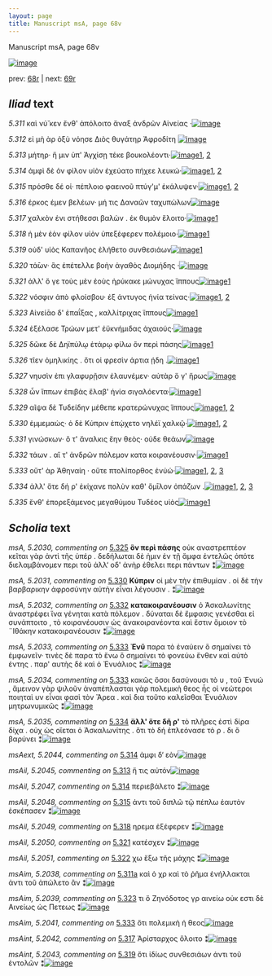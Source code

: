 ```yaml
---
layout: page
title: Manuscript msA, page 68v
---
```


Manuscript msA, page 68v

[![image](http://www.homermultitext.org/iipsrv?OBJ=IIP,1.0&FIF=/project/homer/pyramidal/deepzoom/hmt/vaimg/2017a/VA068VN_0570.tif&WID=100&CVT=JPEG)](http://www.homermultitext.org/ict2/?urn=urn:cite2:hmt:vaimg.2017a:VA068VN_0570)

prev:  [68r](../68r/) | next:  [69r](../69r/)

## *Iliad* text

*5.311* <a id="5.311"/> καὶ νύ̆ κεν ἔνθ' ἀπόλοιτο ἄναξ ἀνδρῶν Αἰνείας ·[![image](http://www.homermultitext.org/iipsrv?OBJ=IIP,1.0&FIF=/project/homer/pyramidal/deepzoom/hmt/vaimg/2017a/VA068VN_0570.tif&RGN=0.468,0.2096,0.426,0.0316&WID=1000&CVT=JPEG)](http://www.homermultitext.org/ict2/?urn=urn:cite2:hmt:vaimg.2017a:VA068VN_0570@0.468,0.2096,0.426,0.0316)

*5.312* <a id="5.312"/> εἰ μὴ ὰρ ὀξὺ νόησε Διὸς 					θυγάτηρ Ἀφροδίτη 				[![image](http://www.homermultitext.org/iipsrv?OBJ=IIP,1.0&FIF=/project/homer/pyramidal/deepzoom/hmt/vaimg/2017a/VA068VN_0570.tif&RGN=0.463,0.2299,0.4,0.0316&WID=1000&CVT=JPEG)](http://www.homermultitext.org/ict2/?urn=urn:cite2:hmt:vaimg.2017a:VA068VN_0570@0.463,0.2299,0.4,0.0316)

*5.313* <a id="5.313"/> μήτηρ· ἥ μιν ὑπ' Ἀγχίσῃ τέκε βουκολέοντι·[![image](http://www.homermultitext.org/iipsrv?OBJ=IIP,1.0&FIF=/project/homer/pyramidal/deepzoom/hmt/vaimg/2017a/VA068VN_0570.tif&RGN=0.472,0.2509,0.393,0.0316&WID=1000&CVT=JPEG)](http://www.homermultitext.org/ict2/?urn=urn:cite2:hmt:vaimg.2017a:VA068VN_0570@0.472,0.2509,0.393,0.0316)[1](#msAil_5.2046), [2](#msAil_5.2045)

*5.314* <a id="5.314"/> ἀμφὶ δὲ ὁν φίλον υἱὸν ἐχεύατο πήχεε λευκώ·[![image](http://www.homermultitext.org/iipsrv?OBJ=IIP,1.0&FIF=/project/homer/pyramidal/deepzoom/hmt/vaimg/2017a/VA068VN_0570.tif&RGN=0.468,0.2682,0.409,0.0316&WID=1000&CVT=JPEG)](http://www.homermultitext.org/ict2/?urn=urn:cite2:hmt:vaimg.2017a:VA068VN_0570@0.468,0.2682,0.409,0.0316)[1](#msAil_5.2047), [2](#msAext_5.2044)

*5.315* <a id="5.315"/> πρόσθε δέ οἱ· πέπλοιο φαεινοῦ πτύγ'μ' ἐκάλυψεν·[![image](http://www.homermultitext.org/iipsrv?OBJ=IIP,1.0&FIF=/project/homer/pyramidal/deepzoom/hmt/vaimg/2017a/VA068VN_0570.tif&RGN=0.466,0.2885,0.401,0.0316&WID=1000&CVT=JPEG)](http://www.homermultitext.org/ict2/?urn=urn:cite2:hmt:vaimg.2017a:VA068VN_0570@0.466,0.2885,0.401,0.0316)[1](#msAil_5.2048), [2](#msA_5.2028)

*5.316* <a id="5.316"/> έρκος έμεν βελέων· μή τις Δαναῶν ταχυπώλων[![image](http://www.homermultitext.org/iipsrv?OBJ=IIP,1.0&FIF=/project/homer/pyramidal/deepzoom/hmt/vaimg/2017a/VA068VN_0570.tif&RGN=0.469,0.3065,0.41,0.0316&WID=1000&CVT=JPEG)](http://www.homermultitext.org/ict2/?urn=urn:cite2:hmt:vaimg.2017a:VA068VN_0570@0.469,0.3065,0.41,0.0316)

*5.317* <a id="5.317"/> χαλκὸν ἐνι στήθεσσι βαλὼν . ἐκ θυμὸν ἕλοιτο·[![image](http://www.homermultitext.org/iipsrv?OBJ=IIP,1.0&FIF=/project/homer/pyramidal/deepzoom/hmt/vaimg/2017a/VA068VN_0570.tif&RGN=0.463,0.3261,0.397,0.0316&WID=1000&CVT=JPEG)](http://www.homermultitext.org/ict2/?urn=urn:cite2:hmt:vaimg.2017a:VA068VN_0570@0.463,0.3261,0.397,0.0316)[1](#msAint_5.2042)

*5.318* <a id="5.318"/> ἡ μὲν ἑὸν φίλον υἱὸν ὑπεξέφερεν πολέμοιο·[![image](http://www.homermultitext.org/iipsrv?OBJ=IIP,1.0&FIF=/project/homer/pyramidal/deepzoom/hmt/vaimg/2017a/VA068VN_0570.tif&RGN=0.475,0.3441,0.385,0.0316&WID=1000&CVT=JPEG)](http://www.homermultitext.org/ict2/?urn=urn:cite2:hmt:vaimg.2017a:VA068VN_0570@0.475,0.3441,0.385,0.0316)[1](#msAil_5.2049)

*5.319* <a id="5.319"/> οὐδ' υἱὸς Καπανῆος 					ἐλήθετο συνθεσιάων[![image](http://www.homermultitext.org/iipsrv?OBJ=IIP,1.0&FIF=/project/homer/pyramidal/deepzoom/hmt/vaimg/2017a/VA068VN_0570.tif&RGN=0.476,0.3614,0.363,0.0316&WID=1000&CVT=JPEG)](http://www.homermultitext.org/ict2/?urn=urn:cite2:hmt:vaimg.2017a:VA068VN_0570@0.476,0.3614,0.363,0.0316)[1](#msAint_5.2043)

*5.320* <a id="5.320"/> τά̄ων· ἃς ἐπέτελλε βοὴν ἀγαθὸς Διομήδης ·[![image](http://www.homermultitext.org/iipsrv?OBJ=IIP,1.0&FIF=/project/homer/pyramidal/deepzoom/hmt/vaimg/2017a/VA068VN_0570.tif&RGN=0.474,0.3787,0.406,0.0316&WID=1000&CVT=JPEG)](http://www.homermultitext.org/ict2/?urn=urn:cite2:hmt:vaimg.2017a:VA068VN_0570@0.474,0.3787,0.406,0.0316)

*5.321* <a id="5.321"/> ἀλλ' ὅ γε τοὺς μὲν ἑοὺς ἠρύκακε μώνυχας ἵππους[![image](http://www.homermultitext.org/iipsrv?OBJ=IIP,1.0&FIF=/project/homer/pyramidal/deepzoom/hmt/vaimg/2017a/VA068VN_0570.tif&RGN=0.473,0.3944,0.422,0.0316&WID=1000&CVT=JPEG)](http://www.homermultitext.org/ict2/?urn=urn:cite2:hmt:vaimg.2017a:VA068VN_0570@0.473,0.3944,0.422,0.0316)[1](#msAil_5.2050)

*5.322* <a id="5.322"/> νόσφιν ἀπὸ φλοίσβου· ἐξ άντυγος ἡνία τείνας·[![image](http://www.homermultitext.org/iipsrv?OBJ=IIP,1.0&FIF=/project/homer/pyramidal/deepzoom/hmt/vaimg/2017a/VA068VN_0570.tif&RGN=0.475,0.4132,0.413,0.0316&WID=1000&CVT=JPEG)](http://www.homermultitext.org/ict2/?urn=urn:cite2:hmt:vaimg.2017a:VA068VN_0570@0.475,0.4132,0.413,0.0316)[1](#msA_5.2029), [2](#msAil_5.2051)

*5.323* <a id="5.323"/> Αἰνείᾱο δ' ἐπαΐξας , 					καλλίτριχας ἵππους[![image](http://www.homermultitext.org/iipsrv?OBJ=IIP,1.0&FIF=/project/homer/pyramidal/deepzoom/hmt/vaimg/2017a/VA068VN_0570.tif&RGN=0.469,0.4305,0.391,0.0316&WID=1000&CVT=JPEG)](http://www.homermultitext.org/ict2/?urn=urn:cite2:hmt:vaimg.2017a:VA068VN_0570@0.469,0.4305,0.391,0.0316)[1](#msAim_5.2039)

*5.324* <a id="5.324"/> ἐξέλασε Τρώων μετ' 					ἐϋκνήμιδας ἀχαιούς·[![image](http://www.homermultitext.org/iipsrv?OBJ=IIP,1.0&FIF=/project/homer/pyramidal/deepzoom/hmt/vaimg/2017a/VA068VN_0570.tif&RGN=0.467,0.4493,0.403,0.0316&WID=1000&CVT=JPEG)](http://www.homermultitext.org/ict2/?urn=urn:cite2:hmt:vaimg.2017a:VA068VN_0570@0.467,0.4493,0.403,0.0316)

*5.325* <a id="5.325"/> δῶκε δὲ Δηϊπύλῳ ἑτάρῳ 					φίλω ὃν περὶ πάσης[![image](http://www.homermultitext.org/iipsrv?OBJ=IIP,1.0&FIF=/project/homer/pyramidal/deepzoom/hmt/vaimg/2017a/VA068VN_0570.tif&RGN=0.466,0.4696,0.42,0.0308&WID=1000&CVT=JPEG)](http://www.homermultitext.org/ict2/?urn=urn:cite2:hmt:vaimg.2017a:VA068VN_0570@0.466,0.4696,0.42,0.0308)[1](#msA_5.2030)

*5.326* <a id="5.326"/> τῖεν ὁμηλικίης . ὅτι οἱ φρεσὶν άρτια ῄδη .[![image](http://www.homermultitext.org/iipsrv?OBJ=IIP,1.0&FIF=/project/homer/pyramidal/deepzoom/hmt/vaimg/2017a/VA068VN_0570.tif&RGN=0.473,0.4869,0.391,0.0308&WID=1000&CVT=JPEG)](http://www.homermultitext.org/ict2/?urn=urn:cite2:hmt:vaimg.2017a:VA068VN_0570@0.473,0.4869,0.391,0.0308)[1](#msAil_5.2052)

*5.327* <a id="5.327"/> νηυσὶν ἐπι γλαφυρῇσιν ἐλαυνέμεν· αὐτὰρ ὅ γ' ἥρως[![image](http://www.homermultitext.org/iipsrv?OBJ=IIP,1.0&FIF=/project/homer/pyramidal/deepzoom/hmt/vaimg/2017a/VA068VN_0570.tif&RGN=0.477,0.5079,0.439,0.0308&WID=1000&CVT=JPEG)](http://www.homermultitext.org/ict2/?urn=urn:cite2:hmt:vaimg.2017a:VA068VN_0570@0.477,0.5079,0.439,0.0308)

*5.328* <a id="5.328"/> ὧν ἵππων ἐπιβὰς ἔλαβ' ἡνία σιγαλόεντα·[![image](http://www.homermultitext.org/iipsrv?OBJ=IIP,1.0&FIF=/project/homer/pyramidal/deepzoom/hmt/vaimg/2017a/VA068VN_0570.tif&RGN=0.473,0.5267,0.402,0.0308&WID=1000&CVT=JPEG)](http://www.homermultitext.org/ict2/?urn=urn:cite2:hmt:vaimg.2017a:VA068VN_0570@0.473,0.5267,0.402,0.0308)[1](#msAil_5.2053)

*5.329* <a id="5.329"/> αῖψα δὲ Τυδείδην 					μέθεπε κρατερώνυχας ἵππους[![image](http://www.homermultitext.org/iipsrv?OBJ=IIP,1.0&FIF=/project/homer/pyramidal/deepzoom/hmt/vaimg/2017a/VA068VN_0570.tif&RGN=0.475,0.5432,0.432,0.0308&WID=1000&CVT=JPEG)](http://www.homermultitext.org/ict2/?urn=urn:cite2:hmt:vaimg.2017a:VA068VN_0570@0.475,0.5432,0.432,0.0308)[1](#msAil_5.2054), [2](#msAim_5.2040)

*5.330* <a id="5.330"/> ἐμμεμαὼς· ὁ δὲ Κύπριν 					ἐπῴχετο νηλέϊ χαλκῷ·[![image](http://www.homermultitext.org/iipsrv?OBJ=IIP,1.0&FIF=/project/homer/pyramidal/deepzoom/hmt/vaimg/2017a/VA068VN_0570.tif&RGN=0.476,0.5635,0.432,0.0308&WID=1000&CVT=JPEG)](http://www.homermultitext.org/ict2/?urn=urn:cite2:hmt:vaimg.2017a:VA068VN_0570@0.476,0.5635,0.432,0.0308)[1](#msA_5.2031), [2](#msAil_5.2055)

*5.331* <a id="5.331"/> γινώσκων· ὅ τ' ἄναλκις ἔην θεὸς· οὐδε θεάων[![image](http://www.homermultitext.org/iipsrv?OBJ=IIP,1.0&FIF=/project/homer/pyramidal/deepzoom/hmt/vaimg/2017a/VA068VN_0570.tif&RGN=0.477,0.5838,0.428,0.0338&WID=1000&CVT=JPEG)](http://www.homermultitext.org/ict2/?urn=urn:cite2:hmt:vaimg.2017a:VA068VN_0570@0.477,0.5838,0.428,0.0338)

*5.332* <a id="5.332"/> τάων . αἵ τ' ἀνδρῶν πόλεμον κατα κοιρανέουσιν·[![image](http://www.homermultitext.org/iipsrv?OBJ=IIP,1.0&FIF=/project/homer/pyramidal/deepzoom/hmt/vaimg/2017a/VA068VN_0570.tif&RGN=0.481,0.6003,0.428,0.0338&WID=1000&CVT=JPEG)](http://www.homermultitext.org/ict2/?urn=urn:cite2:hmt:vaimg.2017a:VA068VN_0570@0.481,0.6003,0.428,0.0338)[1](#msA_5.2032)

*5.333* <a id="5.333"/> οὔτ' ὰρ Ἀθηναίη · οὔτε 					πτολίπορθος ἐνὐώ·[![image](http://www.homermultitext.org/iipsrv?OBJ=IIP,1.0&FIF=/project/homer/pyramidal/deepzoom/hmt/vaimg/2017a/VA068VN_0570.tif&RGN=0.481,0.6221,0.384,0.0293&WID=1000&CVT=JPEG)](http://www.homermultitext.org/ict2/?urn=urn:cite2:hmt:vaimg.2017a:VA068VN_0570@0.481,0.6221,0.384,0.0293)[1](#msA_5.2034), [2](#msA_5.2033), [3](#msAim_5.2041)

*5.334* <a id="5.334"/> ἀλλ' ὅτε δή ρ' ἐκίχανε πολὺν καθ' ὅμῑλον ὀπάζων .[![image](http://www.homermultitext.org/iipsrv?OBJ=IIP,1.0&FIF=/project/homer/pyramidal/deepzoom/hmt/vaimg/2017a/VA068VN_0570.tif&RGN=0.481,0.6416,0.425,0.0293&WID=1000&CVT=JPEG)](http://www.homermultitext.org/ict2/?urn=urn:cite2:hmt:vaimg.2017a:VA068VN_0570@0.481,0.6416,0.425,0.0293)[1](#msA_5.2035), [2](#msAil_5.2056), [3](#msA_5.2036)

*5.335* <a id="5.335"/> ἔνθ' ἐπορεξάμενος μεγαθύμου Τυδέος υἱὸς[![image](http://www.homermultitext.org/iipsrv?OBJ=IIP,1.0&FIF=/project/homer/pyramidal/deepzoom/hmt/vaimg/2017a/VA068VN_0570.tif&RGN=0.481,0.6612,0.391,0.0293&WID=1000&CVT=JPEG)](http://www.homermultitext.org/ict2/?urn=urn:cite2:hmt:vaimg.2017a:VA068VN_0570@0.481,0.6612,0.391,0.0293)[1](#msAil_5.2057)

## *Scholia* text

*msA, 5.2030, commenting on* [5.325](#5.325)  <a id="msA_5.2030"/> **ὃν περὶ πάσης** οὐκ αναστρεπτέον κεῖται γὰρ ἀντὶ τῆς ὑπέρ . δεδήλωται δὲ ἡμιν ἐν τῇ ἄμφα ἐντελῶς ὁπότε διελαμβάνομεν περι τοῦ ἀλλ‘ οδ' ἀνὴρ ἐθελει περι πάντων ⁑[![image](http://www.homermultitext.org/iipsrv?OBJ=IIP,1.0&FIF=/project/homer/pyramidal/deepzoom/hmt/vaimg/2017a/VA068VN_0570.tif&RGN=0.18680914,0.46168741,0.22844510,0.07053942&WID=1000&CVT=JPEG)](http://www.homermultitext.org/ict2/?urn=urn:cite2:hmt:vaimg.2017a:VA068VN_0570@0.18680914,0.46168741,0.22844510,0.07053942)

*msA, 5.2031, commenting on* [5.330](#5.330)  <a id="msA_5.2031"/> **Κύπριν** οἱ μὲν τὴν ἐπιθυμίαν . οἱ δὲ τὴν βαρβαρικην ἀφροσύνην αὐτὴν εἶναι λέγουσιν . ⁑[![image](http://www.homermultitext.org/iipsrv?OBJ=IIP,1.0&FIF=/project/homer/pyramidal/deepzoom/hmt/vaimg/2017a/VA068VN_0570.tif&RGN=0.18238762,0.51950207,0.23323508,0.04840941&WID=1000&CVT=JPEG)](http://www.homermultitext.org/ict2/?urn=urn:cite2:hmt:vaimg.2017a:VA068VN_0570@0.18238762,0.51950207,0.23323508,0.04840941)

*msA, 5.2032, commenting on* [5.332](#5.332)  <a id="msA_5.2032"/> **κατακοιρανέουσιν** ὁ Ἀσκαλωνίτης ἀναστρέφει ἵνα γένηται κατὰ πόλεμον . δύναται δὲ ἔμφασις γενέσθαι εἰ συνάπτοιτο , τὸ κοιρανέουσιν ὡς ἀνακοιρανέοντα καὶ ἔστιν ὅμοιον τὸ ¨Ιθάκην κατακοιρανέουσιν ⁑[![image](http://www.homermultitext.org/iipsrv?OBJ=IIP,1.0&FIF=/project/homer/pyramidal/deepzoom/hmt/vaimg/2017a/VA068VN_0570.tif&RGN=0.19307296,0.55629322,0.22365512,0.10318119&WID=1000&CVT=JPEG)](http://www.homermultitext.org/ict2/?urn=urn:cite2:hmt:vaimg.2017a:VA068VN_0570@0.19307296,0.55629322,0.22365512,0.10318119)

*msA, 5.2033, commenting on* [5.333](#5.333)  <a id="msA_5.2033"/> **Ἐνῦ** παρα τὸ ἐναύειν ὃ σημαίνει τὸ ἐμφωνεῖν· τινὲς δὲ παρα τὸ ἔνω ὃ σημαίνει τὸ φονεύω ἔνθεν καὶ αὐτὸ έντης . παρ' αυτὴς δὲ καὶ ὁ Ἐνυάλιος ⁑[![image](http://www.homermultitext.org/iipsrv?OBJ=IIP,1.0&FIF=/project/homer/pyramidal/deepzoom/hmt/vaimg/2017a/VA068VN_0570.tif&RGN=0.19970523,0.64591978,0.22955048,0.08105118&WID=1000&CVT=JPEG)](http://www.homermultitext.org/ict2/?urn=urn:cite2:hmt:vaimg.2017a:VA068VN_0570@0.19970523,0.64591978,0.22955048,0.08105118)

*msA, 5.2034, commenting on* [5.333](#5.333)  <a id="msA_5.2034"/> κακῶς ὅσοι δασύνουσι τὸ υ , τοῦ Ἐνυώ , ἄμεινον γὰρ ψιλοῦν ἀναπέπλασται γὰρ πολεμικὴ θεος ἧς οἱ νεώτεροι ποιηταὶ υν εἶναι φασὶ τὸν Ἄρεα . καὶ δια τοῦτο καλεῖσθαι Ἐνυάλιον μητρωνυμικῶς ⁑[![image](http://www.homermultitext.org/iipsrv?OBJ=IIP,1.0&FIF=/project/homer/pyramidal/deepzoom/hmt/vaimg/2017a/VA068VN_0570.tif&RGN=0.22291820,0.70650069,0.67428150,0.05062241&WID=1000&CVT=JPEG)](http://www.homermultitext.org/ict2/?urn=urn:cite2:hmt:vaimg.2017a:VA068VN_0570@0.22291820,0.70650069,0.67428150,0.05062241)

*msA, 5.2035, commenting on* [5.334](#5.334)  <a id="msA_5.2035"/> **ἄλλ' ὅτε δῆ ρ'** τὸ πλῆρες ἐστὶ δίρα δίχα . οὐχ ὡς οἴεται ὁ Ἀσκαλωνίτης . ὅτι τὸ δή ἐπλεόνασε τὸ ρ . δι ὃ βαρύνει ⁑[![image](http://www.homermultitext.org/iipsrv?OBJ=IIP,1.0&FIF=/project/homer/pyramidal/deepzoom/hmt/vaimg/2017a/VA068VN_0570.tif&RGN=0.22347089,0.73914246,0.67372881,0.03430152&WID=1000&CVT=JPEG)](http://www.homermultitext.org/ict2/?urn=urn:cite2:hmt:vaimg.2017a:VA068VN_0570@0.22347089,0.73914246,0.67372881,0.03430152)

*msAext, 5.2044, commenting on* [5.314](#5.314)  <a id="msAext_5.2044"/> ἀμφι δ‘ εὸν[![image](http://www.homermultitext.org/iipsrv?OBJ=IIP,1.0&FIF=/project/homer/pyramidal/deepzoom/hmt/vaimg/2017a/VA068VN_0570.tif&RGN=0.11422255,0.27828492,0.05637436,0.01452282&WID=1000&CVT=JPEG)](http://www.homermultitext.org/ict2/?urn=urn:cite2:hmt:vaimg.2017a:VA068VN_0570@0.11422255,0.27828492,0.05637436,0.01452282)

*msAil, 5.2045, commenting on* [5.313](#5.313)  <a id="msAil_5.2045"/> ἥ τις αὐτόν[![image](http://www.homermultitext.org/iipsrv?OBJ=IIP,1.0&FIF=/project/homer/pyramidal/deepzoom/hmt/vaimg/2017a/VA068VN_0570.tif&RGN=0.56521739,0.25352697,0.02947679,0.00567082&WID=1000&CVT=JPEG)](http://www.homermultitext.org/ict2/?urn=urn:cite2:hmt:vaimg.2017a:VA068VN_0570@0.56521739,0.25352697,0.02947679,0.00567082)

*msAil, 5.2047, commenting on* [5.314](#5.314)  <a id="msAil_5.2047"/> περιεβάλετο ⁑[![image](http://www.homermultitext.org/iipsrv?OBJ=IIP,1.0&FIF=/project/homer/pyramidal/deepzoom/hmt/vaimg/2017a/VA068VN_0570.tif&RGN=0.69454679,0.27109267,0.0504790,0.00788382&WID=1000&CVT=JPEG)](http://www.homermultitext.org/ict2/?urn=urn:cite2:hmt:vaimg.2017a:VA068VN_0570@0.69454679,0.27109267,0.0504790,0.00788382)

*msAil, 5.2048, commenting on* [5.315](#5.315)  <a id="msAil_5.2048"/> ἀντι τοῦ διπλῶ τῷ πέπλω ἑαυτὸν ἐσκέπασεν ⁑[![image](http://www.homermultitext.org/iipsrv?OBJ=IIP,1.0&FIF=/project/homer/pyramidal/deepzoom/hmt/vaimg/2017a/VA068VN_0570.tif&RGN=0.69675755,0.29017981,0.13983051,0.00774550&WID=1000&CVT=JPEG)](http://www.homermultitext.org/ict2/?urn=urn:cite2:hmt:vaimg.2017a:VA068VN_0570@0.69675755,0.29017981,0.13983051,0.00774550)

*msAil, 5.2049, commenting on* [5.318](#5.318)  <a id="msAil_5.2049"/> ηρεμα ἐξέφερεν ⁑[![image](http://www.homermultitext.org/iipsrv?OBJ=IIP,1.0&FIF=/project/homer/pyramidal/deepzoom/hmt/vaimg/2017a/VA068VN_0570.tif&RGN=0.69233604,0.34384509,0.06319086,0.00843707&WID=1000&CVT=JPEG)](http://www.homermultitext.org/ict2/?urn=urn:cite2:hmt:vaimg.2017a:VA068VN_0570@0.69233604,0.34384509,0.06319086,0.00843707)

*msAil, 5.2050, commenting on* [5.321](#5.321)  <a id="msAil_5.2050"/> κατέσχεν ⁑[![image](http://www.homermultitext.org/iipsrv?OBJ=IIP,1.0&FIF=/project/homer/pyramidal/deepzoom/hmt/vaimg/2017a/VA068VN_0570.tif&RGN=0.69159912,0.39640387,0.02984525,0.00774550&WID=1000&CVT=JPEG)](http://www.homermultitext.org/ict2/?urn=urn:cite2:hmt:vaimg.2017a:VA068VN_0570@0.69159912,0.39640387,0.02984525,0.00774550)

*msAil, 5.2051, commenting on* [5.322](#5.322)  <a id="msAil_5.2051"/> χω ἔξω τῆς μάχης ⁑[![image](http://www.homermultitext.org/iipsrv?OBJ=IIP,1.0&FIF=/project/homer/pyramidal/deepzoom/hmt/vaimg/2017a/VA068VN_0570.tif&RGN=0.52929256,0.41327801,0.06226971,0.00968188&WID=1000&CVT=JPEG)](http://www.homermultitext.org/ict2/?urn=urn:cite2:hmt:vaimg.2017a:VA068VN_0570@0.52929256,0.41327801,0.06226971,0.00968188)

*msAim, 5.2038, commenting on* [5.311a](#5.311a)  <a id="msAim_5.2038"/> καὶ ὁ χρ καὶ τὸ ῥῆμα ἐνήλλακται ἀντι τοῦ ἀπώλετο ἂν ⁑[![image](http://www.homermultitext.org/iipsrv?OBJ=IIP,1.0&FIF=/project/homer/pyramidal/deepzoom/hmt/vaimg/2017a/VA068VN_0570.tif&RGN=0.41599116,0.21604426,0.06153279,0.04647303&WID=1000&CVT=JPEG)](http://www.homermultitext.org/ict2/?urn=urn:cite2:hmt:vaimg.2017a:VA068VN_0570@0.41599116,0.21604426,0.06153279,0.04647303)

*msAim, 5.2039, commenting on* [5.323](#5.323)  <a id="msAim_5.2039"/> τι ὅ Ζηνόδοτος γρ αινείω οὐκ εστι δὲ Αινείως ὡς Πετεως ⁑[![image](http://www.homermultitext.org/iipsrv?OBJ=IIP,1.0&FIF=/project/homer/pyramidal/deepzoom/hmt/vaimg/2017a/VA068VN_0570.tif&RGN=0.41341194,0.43983402,0.05747973,0.03762102&WID=1000&CVT=JPEG)](http://www.homermultitext.org/ict2/?urn=urn:cite2:hmt:vaimg.2017a:VA068VN_0570@0.41341194,0.43983402,0.05747973,0.03762102)

*msAim, 5.2041, commenting on* [5.333](#5.333)  <a id="msAim_5.2041"/> ὅτι πολεμικὴ ἡ θεος[![image](http://www.homermultitext.org/iipsrv?OBJ=IIP,1.0&FIF=/project/homer/pyramidal/deepzoom/hmt/vaimg/2017a/VA068VN_0570.tif&RGN=0.42962417,0.63485477,0.05766396,0.01037344&WID=1000&CVT=JPEG)](http://www.homermultitext.org/ict2/?urn=urn:cite2:hmt:vaimg.2017a:VA068VN_0570@0.42962417,0.63485477,0.05766396,0.01037344)

*msAint, 5.2042, commenting on* [5.317](#5.317)  <a id="msAint_5.2042"/> Ἀρίσταρχος ὄλοιτο ⁑[![image](http://www.homermultitext.org/iipsrv?OBJ=IIP,1.0&FIF=/project/homer/pyramidal/deepzoom/hmt/vaimg/2017a/VA068VN_0570.tif&RGN=0.85593220,0.33236515,0.03039794,0.01742739&WID=1000&CVT=JPEG)](http://www.homermultitext.org/ict2/?urn=urn:cite2:hmt:vaimg.2017a:VA068VN_0570@0.85593220,0.33236515,0.03039794,0.01742739)

*msAint, 5.2043, commenting on* [5.319](#5.319)  <a id="msAint_5.2043"/> ὅτι ἰδίως συνθεσιάων ἀντι τοῦ ἐντολῶν ⁑[![image](http://www.homermultitext.org/iipsrv?OBJ=IIP,1.0&FIF=/project/homer/pyramidal/deepzoom/hmt/vaimg/2017a/VA068VN_0570.tif&RGN=0.83695652,0.36597510,0.05103169,0.02282158&WID=1000&CVT=JPEG)](http://www.homermultitext.org/ict2/?urn=urn:cite2:hmt:vaimg.2017a:VA068VN_0570@0.83695652,0.36597510,0.05103169,0.02282158)